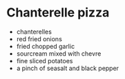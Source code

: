 # Chanterelle pizza

- chanterelles
- red fried onions
- fried chopped garlic
- sourcream mixed with chevre
- fine sliced potatoes
- a pinch of seasalt and black pepper